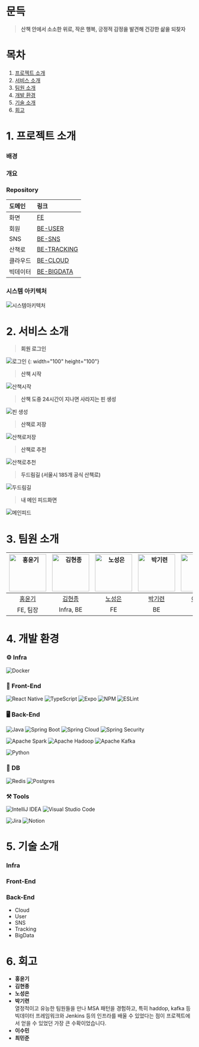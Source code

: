 # 문득
> **산책 안에서 소소한 위로, 작은 행복, 긍정적 감정을 발견해 건강한 삶을 되찾자**

# 목차
1. [프로젝트 소개](#1-프로젝트-소개)
2. [서비스 소개](#2-서비스-소개)
3. [팀원 소개](#3-팀원-소개)
4. [개발 환경](#4-개발-환경)
5. [기술 소개](#5-기술-소개)
6. [회고](#6-회고)


# 1. 프로젝트 소개
### 배경  

### 개요

### Repository
|도메인|링크|
|:--|:--|
|화면|[FE](https://github.com/)|
|회원|[BE-USER](https://github.com/mundeug/Back-User)|
|SNS|[BE-SNS](https://github.com/mundeug/Back-SNS)|
|산책로|[BE-TRACKING](https://github.com/mundeug/Back-Tracking)|
|클라우드|[BE-CLOUD](https://github.com/mundeug/Back-Cloud)|
|빅데이터|[BE-BIGDATA](https://github.com/mundeug/Back-BigData)|

### 시스템 아키텍처
![시스템아키텍처](img/image.png)


# 2. 서비스 소개
> **회원 로그인**

![로그인](img/회원로그인.gif) {: width="100" height="100"} 

> **산책 시작**

![산책시작](img/산책경로.gif)

> **산책 도중 24시간이 지나면 사라지는 핀 생성**

![핀 생성](img/핀%20생성.gif)

> **산책로 저장**

![산책로저장](img/산책로%20저장.gif)  

> **산책로 추천**

![산책로추천](img/산책로추천.gif)  

> **두드림길 (서울시 185개 공식 산책로)**

![두드림길](img/두드림길.gif)  

> **내 메인 피드화면**

![메인피드](img/피드%20메인%20조회.gif)  




# 3. 팀원 소개
| [<img src="https://github.com/Yg-Hong.png" width="100" height="100" alt="홍윤기" />](https://github.com/Yg-Hong) | [<img src="https://github.com/hyeonjong-kim.png" width="100" height="100" alt="김현종" />](https://github.com/hyeonjong-kim) | [<img src="https://github.com/seroh00.png" width="100" height="100" alt="노성은" />](https://github.com/seroh00) | [<img src="https://github.com/parkgr95.png" width="100" height="100" alt="박기련" />](https://github.com/parkgr95) | [<img src="https://github.com/waterlee6.png" width="100" height="100" alt="이수민" />](https://github.com/waterlee6) | [<img src="https://github.com/hitobi1014.png" width="100" height="100" alt="최민준" />](https://github.com/hitobi1014) |
|:---:|:---:|:---:|:---:|:---:|:---:|
| [홍윤기](https://github.com/Yg-Hong) | [김현종](https://github.com/hyeonjong-kim) | [노성은](https://github.com/seroh00) | [박기련](https://github.com/parkgr95) | [이수민](https://github.com/waterlee6) | [최민준](https://github.com/hitobi1014) |
| FE, 팀장 | Infra, BE | FE | BE | FE | BE |

<!-- <img src="https://img.shields.io/badge/표시할이름-색상?style=for-the-badge&logo=기술스택아이콘&logoColor=white"> -->
# 4. 개발 환경
### ⚙ Infra
![Docker](https://img.shields.io/badge/docker-%230db7ed.svg?style=for-the-badge&logo=docker&logoColor=white)

<!-- <img src="https://img.shields.io/badge/표시할이름-색상?style=for-the-badge&logo=기술스택아이콘&logoColor=white"> -->
### 🎨 Front-End
![React Native](https://img.shields.io/badge/react_native-%2320232a.svg?style=for-the-badge&logo=react&logoColor=%2361DAFB)
![TypeScript](https://img.shields.io/badge/typescript-%23007ACC.svg?style=for-the-badge&logo=typescript&logoColor=white)
![Expo](https://img.shields.io/badge/expo-1C1E24?style=for-the-badge&logo=expo&logoColor=#D04A37)
![NPM](https://img.shields.io/badge/NPM-%23CB3837.svg?style=for-the-badge&logo=npm&logoColor=white)
![ESLint](https://img.shields.io/badge/ESLint-4B3263?style=for-the-badge&logo=eslint&logoColor=white)
### 🖥 Back-End
<!-- ![JAVA](https://img.shields.io/badge/react-%2320232a.svg?style=for-the-badge&logo=react&logoColor=%2361DAFB) -->
![Java](https://img.shields.io/badge/java-blue?style=for-the-badge&logo=JAVA&logoColor=white)
![Spring Boot](https://img.shields.io/badge/spring%20boot-%6DB33F?style=for-the-badge&logo=springboot&logoColor=white)
![Spring Cloud](https://img.shields.io/badge/spring%20cloud-%6DB33F?style=for-the-badge&logo=SpringCloud&logoColor=white)
![Spring Security](https://img.shields.io/badge/Spring%20Security-%6DB33F?style=for-the-badge&logo=springsecurity&logoColor=white)


![Apache Spark](https://img.shields.io/badge/Apache%20Spark-FDEE21?style=flat-square&logo=apachespark&logoColor=black)
![Apache Hadoop](https://img.shields.io/badge/Apache%20Hadoop-66CCFF?style=for-the-badge&logo=apachehadoop&logoColor=black)
![Apache Kafka](https://img.shields.io/badge/Apache%20Kafka-000?style=for-the-badge&logo=apachekafka)


![Python](https://img.shields.io/badge/python-3670A0?style=for-the-badge&logo=python&logoColor=ffdd54)

### 💾 DB
![Redis](https://img.shields.io/badge/redis-%23DD0031.svg?style=for-the-badge&logo=redis&logoColor=white)
![Postgres](https://img.shields.io/badge/postgres-%23316192.svg?style=for-the-badge&logo=postgresql&logoColor=white)


### ⚒ Tools
![IntelliJ IDEA](https://img.shields.io/badge/IntelliJIDEA-000000.svg?style=for-the-badge&logo=intellij-idea&logoColor=white)
![Visual Studio Code](https://img.shields.io/badge/Visual%20Studio%20Code-0078d7.svg?style=for-the-badge&logo=visual-studio-code&logoColor=white)


![Jira](https://img.shields.io/badge/jira-%230A0FFF.svg?style=for-the-badge&logo=jira&logoColor=white)
![Notion](https://img.shields.io/badge/Notion-%23000000.svg?style=for-the-badge&logo=notion&logoColor=white)

# 5. 기술 소개
### Infra
### Front-End
### Back-End
- Cloud
- User
- SNS
- Tracking
- BigData

# 6. 회고
- **홍윤기**
- **김현종**
- **노성은**
- **박기련**  
  열정적이고 유능한 팀원들을 만나 MSA 패턴을 경험하고, 특히 haddop, kafka 등 빅데이터 프레임워크와 Jenkins 등의 인프라를 배울 수 있었다는 점이 프로젝트에서 얻을 수 있었던 가장 큰 수확이었습니다.
- **이수민**
- **최민준**  
